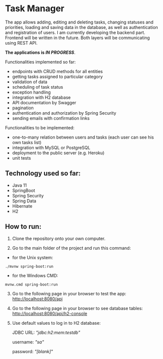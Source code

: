 # **Task Manager**

The app allows adding, editing and deleting tasks, changing statuses and priorities, loading and saving data in the database, as well as authentication and registration of users. I am currently developing the backend part. Frontend will be written in the future. Both layers will be communicating using REST API.

**The applications is _IN PROGRESS_**. 

Functionalities implemented so far:
* endpoints with CRUD methods for all entities
* getting tasks assigned to particular category
* validation of data
* scheduling of task status
* exception handling
* integration with H2 database
* API documentation by Swagger
* pagination
* authentication and authorization by Spring Security
* sending emails with confirmation links

Functionalities to be implemented:
* one-to-many relation between users and tasks (each user can see his own tasks list)
* integration with MySQL or PostgreSQL
* deployment to the public server (e.g. Heroku)
* unit tests

## **Technology used so far:**
* Java 11
* SpringBoot
* Spring Security  
* Spring Data
* Hibernate
* H2

## **How to run:**
1. Clone the repository onto your own computer.

2. Go to the main folder of the project and run this command:

* for the Unix system:
```
./mvnw spring-boot:run
```
* for the Windows CMD:
```
mvnw.cmd spring-boot:run
```

3. Go to the following page in your browser to test the app: [http://localhost:8080/api](http://localhost:8080/api)

4. Go to the following page in your browser to see database tables: [http://localhost:8080/api/h2-console](http://localhost:8080/api/h2-console)

5. Use default values to log in to H2 database:

   JDBC URL: *"jdbc:h2:mem:testdb"*

   username: *"sa"*

   password: *"[blank]"*
